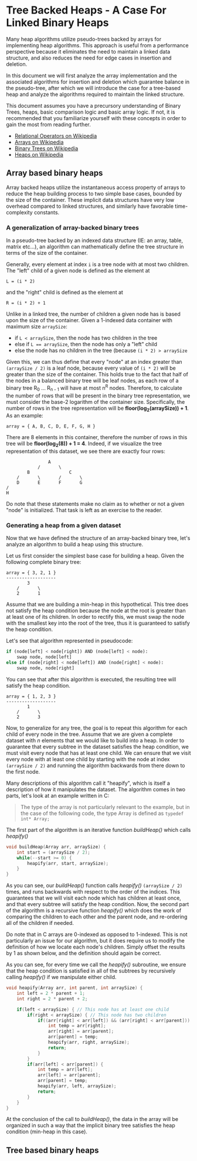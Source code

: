 # Tree Backed Heaps - A Case For Linked Binary Heaps
Many heap algorithms utilize pseudo-trees backed by arrays for implementing heap algorithms. This approach is useful from a performance perspective because it eliminates the need to maintain a linked data structure, and also reduces the need for edge cases in insertion and deletion.

In this document we will first analyze the array implementation and the associated algorithms for insertion and deletion which guarantee balance in the pseudo-tree, after which we will introduce the case for a tree-based heap and analyze the algorithms required to maintain the linked structure.

This document assumes you have a precursory understanding of Binary Trees, heaps, basic comparison logic and basic array logic. If not, it is recommended that you familiarize yourself with these concepts in order to gain the most from reading further.

* [Relational Operators on Wikipedia](https://en.wikipedia.org/wiki/Relational_operator)
* [Arrays on Wikipedia](https://en.wikipedia.org/wiki/Array_data_structure)
* [Binary Trees on Wikipedia](https://en.wikipedia.org/wiki/Binary_tree)
* [Heaps on Wikipedia](https://en.wikipedia.org/wiki/Heap_(data_structure))

## Array based binary heaps
Array backed heaps utilize the instantaneous access property of arrays to reduce the heap building process to two simple base cases, bounded by the size of the container. These implicit data structures have very low overhead compared to linked structures, and similarly have favorable time-complexity constants.

### A generalization of array-backed binary trees
In a pseudo-tree backed by an indexed data structure (IE: an array, table, matrix etc...), an algorithm can mathematically define the tree structure in terms of the size of the container.

Generally, every element at index ` i ` is a tree node with at most two children. The "left" child of a given node is defined as the element at

	L = (i * 2)
and the "right" child is defined as the element at

	R = (i * 2) + 1
Unlike in a linked tree, the number of children a given node has is based upon the size of the container. Given a 1-indexed data container with maximum size `arraySize`:

* if `L < arraySize`, then the node has two children in the tree
* else if `L == arraySize`, then the node has only a "left" child
* else the node has no children in the tree (because `(i * 2) > arraySize`

Given this, we can thus define that every "node" at an index greater than `(arraySize / 2)` is a leaf node, because every value of `(i * 2)` will be greater than the size of the container. This holds true to the fact that half of the nodes in a balanced binary tree will be leaf nodes, as each row of a binary tree R<sub>0</sub> ... R<sub>n - 1</sub> will have at most  n<sup>R</sup> nodes. Therefore, to calculate the number of rows that will be present in the binary tree representation, we must consider the base-2 logarithm of the container size. Specifically, the number of rows in the tree representation will be **floor(log<sub>2</sub>(arraySize)) + 1**. As an example:

	array = { A, B, C, D, E, F, G, H }

There are 8 elements in this container, therefore the number of rows in this tree will be **floor(log<sub>2</sub>(8)) + 1 = 4**. Indeed, if we visualize the tree representation of this dataset, we see there are exactly four rows:
```
				A
			/		\
		B				C
	/		\		/		\
	D		E		F		G
/
H
```

Do note that these statements make no claim as to whether or not a given "node" is initialized. That task is left as an exercise to the reader.

### Generating a heap from a given dataset
Now that we have defined the structure of an array-backed binary tree, let's analyze an algorithm to build a heap using this structure.

Let us first consider the simplest base case for building a heap. Given the following complete binary tree:
```
array = { 3, 2, 1 }
-------------------
		3
	/		\
	2		1
```

Assume that we are building a min-heap in this hypothetical. This tree does not satisfy the heap condition because the node at the root is greater than at least one of its children. In order to rectify this, we must swap the node with the smallest key into the root of the tree, thus it is guaranteed to satisfy the heap condition.

Let's see that algorithm represented in pseudocode:
```python
if (node[left] < node[right]) AND (node[left] < node):
	swap node, node[left]
else if (node[right] < node[left]) AND (node[right] < node):
	swap node, node[right]
```

You can see that after this algorithm is executed, the resulting tree will satisfy the heap condition.

```
array = { 1, 2, 3 }
-------------------
		1
	/		\
	2		3
```

Now, to generalize for any tree, the goal is to repeat this algorithm for each child of every node in the tree. Assume that we are given a complete dataset with *n* elements that we would like to build into a heap. In order to guarantee that every subtree in the dataset satisfies the heap condition, we must visit every node that has at least one child. We can ensure that we visit every node with at least one child by starting with the node at index `(arraySize / 2)` and running the algorithm backwards from there down to the first node.

Many descriptions of this algorithm call it "heapify", which is itself a description of how it manipulates the dataset. The algorithm comes in two parts, let's look at an example written in C:

> The type of the array is not particularly relevant to the example, but in the case of the following code, the type Array is defined as `typedef int* Array;`

The first part of the algorithm is an iterative function *buildHeap()* which calls *heapify()*
```c
void buildHeap(Array arr, arraySize) {
	int start = (arraySize / 2);
	while(--start >= 0) {
		heapify(arr, start, arraySize);
	}
}
```

As you can see, our *buildHeap()* function calls *heapify()* `(arraySize / 2)` times, and runs backwards with respect to the order of the indices. This guarantees that we will visit each node which has children at least once, and that every subtree will satisfy the heap condition. Now, the second part of the algorithm is a recursive function *heapify()* which does the work of comparing the children to each other and the parent node, and re-ordering all of the children if needed.

Do note that in C arrays are 0-indexed as opposed to 1-indexed. This is not particularly an issue for our algorithm, but it does require us to modify the definition of how we locate each node's children. Simply offset the results by 1 as shown below, and the definition should again be correct.

As you can see, for every time we call the *heapify()* subroutine, we ensure that the heap condition is satisfied in all of the subtrees by recursively calling *heapify()* if we manipulate either child.

```c
void heapify(Array arr, int parent, int arraySize) {
	int left = 2 * parent + 1;
	int right = 2 * parent + 2;

	if(left < arraySize) { // This node has at least one child
		if(right < arraySize) { // This node has two children
			if((arr[right] < arr[left]) && (arr[right] < arr[parent])) {
				int temp = arr[right];
				arr[right] = arr[parent];
				arr[parent] = temp;
				heapify(arr, right, arraySize);
				return;
			}
		}
		if(arr[left] < arr[parent]) {
			int temp = arr[left];
			arr[left] = arr[parent];
			arr[parent] = temp;
			heapify(arr, left, arraySize); 
			return;
		}
	}
}
```

At the conclusion of the call to *buildHeap()*, the data in the array will be organized in such a way that the implicit binary tree satisfies the heap condition (min-heap in this case).

## Tree based binary heaps

